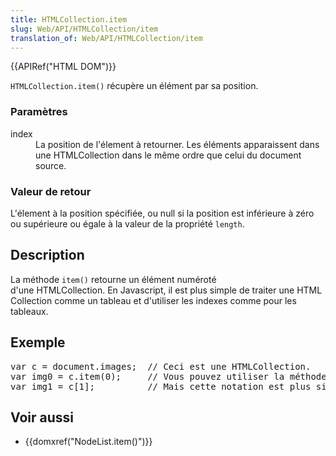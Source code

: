 ```yaml
---
title: HTMLCollection.item
slug: Web/API/HTMLCollection/item
translation_of: Web/API/HTMLCollection/item
---
```

<p>{{APIRef("HTML DOM")}}</p>

<p><code>HTMLCollection.item()</code> récupère un élément par sa position.</p>

<h3 id="Paramètres">Paramètres</h3>

<dl>
 <dt>index</dt>
 <dd>La position de l'élement à retourner. Les éléments apparaissent dans une HTMLCollection dans le même ordre que celui du document source.</dd>
</dl>

<h3 id="Valeur_de_retour">Valeur de retour</h3>

<p>L'élement à la position spécifiée, ou null si la position est inférieure à zéro ou supérieure ou égale à la valeur de la propriété <code>length</code>.</p>

<h2 id="Description">Description</h2>

<p>La méthode <code>item()</code> retourne un élément numéroté d'une HTMLCollection. En Javascript, il est plus simple de traiter une HTMLCollection comme un tableau et d'utiliser les indexes comme pour les tableaux.</p>

<h2 id="Exemple">Exemple</h2>

<pre class="brush: js">var c = document.images;  // Ceci est une HTMLCollection.
var img0 = c.item(0);     // Vous pouvez utiliser la méthode item comme ceci,
var img1 = c[1];          // Mais cette notation est plus simple et plus commune
</pre>

<h2 id="Voir_aussi">Voir aussi</h2>

<ul>
 <li>{{domxref("NodeList.item()")}}</li>
</ul>
